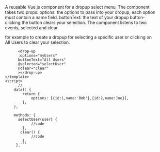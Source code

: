 A reusable Vue.js component for a dropup select menu. 
The component takes two props: options: the options to pass into your dropup, each option must contain a name field. buttonText: the text of your dropup button-clicking the button clears your selection.
The component listens to two events, selected and clear.

for example to create a dropup for selecting a specific user or clicking on All Users to clear your selection.   
```<template>
      <drop-up
      :options="myUsers"
      buttonText="All Users"
      @selected="selectUser"
      @clear="clear"
      ></drop-up>
</template>
<script>
      //
    data() {
        return {
            options: [{id:1,name:'Bob'},{id:2,name:Joe}],
        };
    },
      
    methods: {
      selectUser(user) {
            //code
        },
       clear() {
            //code
        },
     },```
